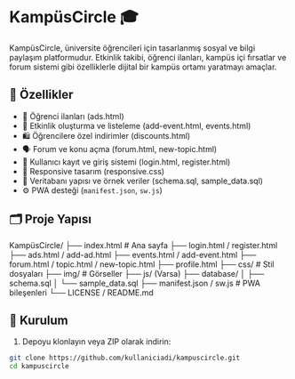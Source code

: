 # KampüsCircle 🎓

KampüsCircle, üniversite öğrencileri için tasarlanmış sosyal ve bilgi paylaşım platformudur. Etkinlik takibi, öğrenci ilanları, kampüs içi fırsatlar ve forum sistemi gibi özelliklerle dijital bir kampüs ortamı yaratmayı amaçlar.

## 🚀 Özellikler

- 📰 Öğrenci ilanları (ads.html)
- 🎉 Etkinlik oluşturma ve listeleme (add-event.html, events.html)
- 🛍️ Öğrencilere özel indirimler (discounts.html)
- 🗣️ Forum ve konu açma (forum.html, new-topic.html)
- 👤 Kullanıcı kayıt ve giriş sistemi (login.html, register.html)
- 📱 Responsive tasarım (responsive.css)
- 💾 Veritabanı yapısı ve örnek veriler (schema.sql, sample_data.sql)
- ⚙️ PWA desteği (`manifest.json`, `sw.js`)

## 🗂️ Proje Yapısı

KampüsCircle/
├── index.html # Ana sayfa
├── login.html / register.html
├── ads.html / add-ad.html
├── events.html / add-event.html
├── forum.html / topic.html / new-topic.html
├── profile.html
├── css/ # Stil dosyaları
├── img/ # Görseller
├── js/ (Varsa)
├── database/
│ ├── schema.sql
│ └── sample_data.sql
├── manifest.json / sw.js # PWA bileşenleri
└── LICENSE / README.md

## 🧪 Kurulum

1. Depoyu klonlayın veya ZIP olarak indirin:
```bash
git clone https://github.com/kullaniciadi/kampuscircle.git
cd kampuscircle
